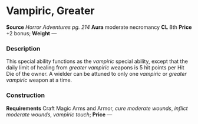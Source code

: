 ﻿---
name: "Vampiric, Greater"
type: "weapon_quality"
price: "+2 bonus"
description: |
  "This special ability functions as the _vampiric_ special ability, except that the daily limit of healing from _greater vampiric_ weapons is 5 hit points per Hit Die of the owner. A wielder can be attuned to only one _vampiric_ or _greater vampiric_ weapon at a time."
---

#  Vampiric, Greater

**Source** _Horror Adventures pg. 214_
**Aura** moderate necromancy **CL** 8th
**Price** +2 bonus; **Weight** —

### Description

This special ability functions as the _vampiric_ special ability, except that the daily limit of healing from _greater vampiric_ weapons is 5 hit points per Hit Die of the owner. A wielder can be attuned to only one _vampiric_ or _greater vampiric_ weapon at a time.

### Construction

**Requirements** Craft Magic Arms and Armor, _cure moderate wounds_, _inflict moderate wounds_, _vampiric touch_; **Price** —